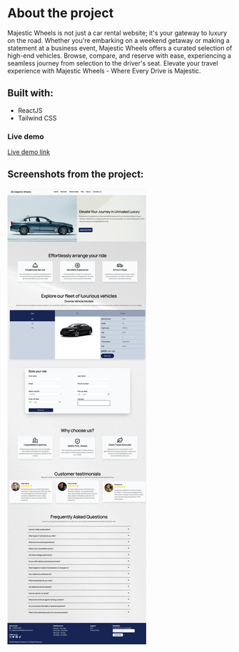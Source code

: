 # About the project

Majestic Wheels is not just a car rental website; it's your gateway to luxury on the road. Whether you're embarking on a weekend getaway or making a statement at a business event, Majestic Wheels offers a curated selection of high-end vehicles. Browse, compare, and reserve with ease, experiencing a seamless journey from selection to the driver's seat. Elevate your travel experience with Majestic Wheels - Where Every Drive is Majestic.

## Built with:

- ReactJS
- Tailwind CSS

### Live demo

[Live demo link](https://majestic-wheels.netlify.app/)

## Screenshots from the project:

![Screenshot of the website](./public/images/web_screenshot.jpeg)
